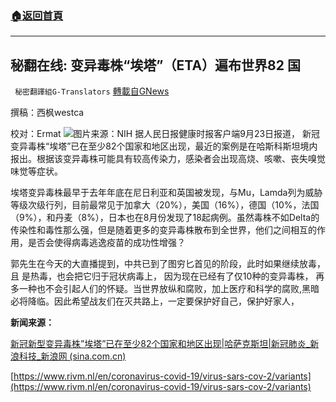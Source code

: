 ###  [:house:返回首頁](https://github.com/ourhimalayas/txt)
---


## 秘翻在线: 变异毒株“埃塔”（ETA）遍布世界82 国
` 秘密翻譯組G-Translators` [轉載自GNews](https://gnews.org/zh-hans/1550566/)

撰稿：西枫westca

校对：Ermat
![](https://assets.gnews.org/wp-content/uploads/2021/09/Untitled-1-1.png)图片来源：NIH
据人民日报健康时报客户端9月23日报道， 新冠变异毒株“埃塔”已在至少82个国家和地区出现，最近的案例是在哈斯科斯坦境内报出。根据该变异毒株可能具有较高传染力，感染者会出现高烧、咳嗽、丧失嗅觉味觉等症状。

埃塔变异毒株最早于去年年底在尼日利亚和英国被发现，与Mu，Lamda列为威胁等级次级行列，目前最常见于加拿大（20%），美国（16%），德国（10%，法国（9%），和丹麦（8%），日本也在8月份发现了18起病例。虽然毒株不如Delta的传染性和毒性那么强，但是随着更多的变异毒株散布到全世界，他们之间相互的作用，是否会使得病毒逃逸疫苗的成功性增强？

郭先生在今天的大直播提到，中共已到了图穷匕首见的阶段，此时如果继续放毒，且  是热毒，也会把它归于冠状病毒上， 因为现在已经有了仅10种的变异毒株， 再多一种也不会引起人们的怀疑。当世界放纵和腐败，加上医疗和科学的腐败,黑暗必将降临。因此希望战友们在灭共路上，一定要保护好自己，保护好家人，

**新闻来源：**

[新冠新型变异毒株”埃塔”已在至少82个国家和地区出现|哈萨克斯坦|新冠肺炎\_新浪科技\_新浪网 (sina.com.cn)](https://finance.sina.com.cn/tech/2021-09-23/doc-iktzscyx5926393.shtml)

[https://www.rivm.nl/en/coronavirus-covid-19/virus-sars-cov-2/variants](https://www.rivm.nl/en/coronavirus-covid-19/virus-sars-cov-2/variants)

